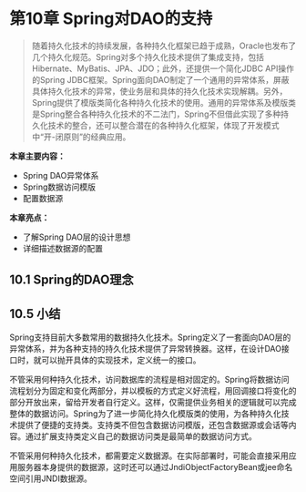# 第10章 Spring对DAO的支持

> 随着持久化技术的持续发展，各种持久化框架已趋于成熟，Oracle也发布了几个持久化规范。Spring对多个持久化技术提供了集成支持，包括Hibernate、MyBatis、JPA、JDO；此外，还提供一个简化JDBC API操作的Spring JDBC框架。Spring面向DAO制定了一个通用的异常体系，屏蔽具体持久化技术的异常，使业务层和具体的持久化技术实现解耦。另外，Spring提供了模版类简化各种持久化技术的使用。通用的异常体系及模版类是Spring整合各种持久化技术的不二法门，Spring不但借此实现了多种持久化技术的整合，还可以整合潜在的各种持久化框架，体现了开发模式中“开-闭原则”的经典应用。

**本章主要内容：**

* Spring DAO异常体系
* Spring数据访问模版
* 配置数据源

**本章亮点：**

* 了解Spring DAO层的设计思想
* 详细描述数据源的配置

## 10.1 Spring的DAO理念

## 10.5 小结

Spring支持目前大多数常用的数据持久化技术。Spring定义了一套面向DAO层的异常体系，并为各种支持的持久化技术提供了异常转换器。这样，在设计DAO接口时，就可以抛开具体的实现技术，定义统一的接口。

不管采用何种持久化技术，访问数据库的流程是相对固定的。Spring将数据访问流程划分为固定和变化两部分，并以模板的方式定义好流程，用回调接口将变化的部分开放出来，留给开发者自行定义。这样，仅需提供业务相关的逻辑就可以完成整体的数据访问。Spring为了进一步简化持久化模版类的使用，为各种持久化技术提供了便捷的支持类。支持类不但包含数据访问模版，还包含数据源或会话等内容。通过扩展支持类定义自己的数据访问类是最简单的数据访问方式。

不管采用何种持久化技术，都需要定义数据源。在实际部署时，可能会直接采用应用服务器本身提供的数据源，这时还可以通过JndiObjectFactoryBean或jee命名空间引用JNDI数据源。



